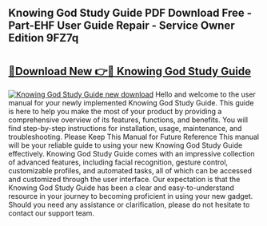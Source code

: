 ## Knowing God Study Guide PDF Download Free - Part-EHF User Guide Repair - Service Owner Edition 9FZ7q

# <h2><a href="http://bc6047.oget.top/?id=Knowing+God+Study+Guide">🔗Download New 👉🔴 Knowing God Study Guide</a></h2>

[![Knowing God Study Guide new download](https://i.imgur.com/5g1atiW.png)](http://bc6047.oget.top/?id=Knowing+God+Study+Guide)
Hello and welcome to the user manual for your newly implemented Knowing God Study Guide. This guide is here to help you make the most of your product by providing a comprehensive overview of its features, functions, and benefits. You will find step-by-step instructions for installation, usage, maintenance, and troubleshooting. Please Keep This Manual for Future Reference This manual will be your reliable guide to using your new Knowing God Study Guide effectively. Knowing God Study Guide comes with an impressive collection of advanced features, including facial recognition, gesture control, customizable profiles, and automated tasks, all of which can be accessed and customized through the user interface. Our expectation is that the Knowing God Study Guide has been a clear and easy-to-understand resource in your journey to becoming proficient in using your new gadget. Should you need any assistance or clarification, please do not hesitate to contact our support team.
